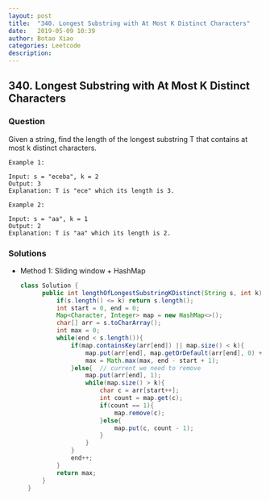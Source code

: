 ```yaml
---
layout: post
title:  "340. Longest Substring with At Most K Distinct Characters"
date:   2019-05-09 10:39
author: Botao Xiao
categories: Leetcode
description:
---
```

## 340. Longest Substring with At Most K Distinct Characters

### Question
Given a string, find the length of the longest substring T that contains at most k distinct characters.

```
Example 1:

Input: s = "eceba", k = 2
Output: 3
Explanation: T is "ece" which its length is 3.

Example 2:

Input: s = "aa", k = 1
Output: 2
Explanation: T is "aa" which its length is 2.
```

### Solutions
* Method 1: Sliding window + HashMap
  ```Java
  class Solution {
        public int lengthOfLongestSubstringKDistinct(String s, int k) {
            if(s.length() <= k) return s.length();
            int start = 0, end = 0;
            Map<Character, Integer> map = new HashMap<>();
            char[] arr = s.toCharArray();
            int max = 0;
            while(end < s.length()){
                if(map.containsKey(arr[end]) || map.size() < k){
                    map.put(arr[end], map.getOrDefault(arr[end], 0) + 1);
                    max = Math.max(max, end - start + 1);
                }else{  // current we need to remove
                    map.put(arr[end], 1);
                    while(map.size() > k){
                        char c = arr[start++];
                        int count = map.get(c);
                        if(count == 1){
                            map.remove(c);
                        }else{
                            map.put(c, count - 1);
                        }
                    }
                }
                end++;
            }
            return max;
        }
    }
	```